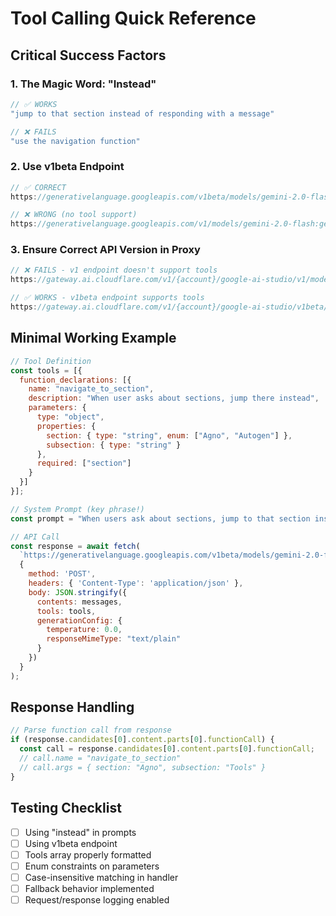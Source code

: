 # Tool Calling Quick Reference

## Critical Success Factors

### 1. The Magic Word: "Instead"
```javascript
// ✅ WORKS
"jump to that section instead of responding with a message"

// ❌ FAILS
"use the navigation function"
```

### 2. Use v1beta Endpoint
```javascript
// ✅ CORRECT
https://generativelanguage.googleapis.com/v1beta/models/gemini-2.0-flash:generateContent

// ❌ WRONG (no tool support)
https://generativelanguage.googleapis.com/v1/models/gemini-2.0-flash:generateContent
```

### 3. Ensure Correct API Version in Proxy
```javascript
// ❌ FAILS - v1 endpoint doesn't support tools
https://gateway.ai.cloudflare.com/v1/{account}/google-ai-studio/v1/models/...

// ✅ WORKS - v1beta endpoint supports tools
https://gateway.ai.cloudflare.com/v1/{account}/google-ai-studio/v1beta/models/...
```

## Minimal Working Example

```javascript
// Tool Definition
const tools = [{
  function_declarations: [{
    name: "navigate_to_section",
    description: "When user asks about sections, jump there instead",
    parameters: {
      type: "object",
      properties: {
        section: { type: "string", enum: ["Agno", "Autogen"] },
        subsection: { type: "string" }
      },
      required: ["section"]
    }
  }]
}];

// System Prompt (key phrase!)
const prompt = "When users ask about sections, jump to that section instead of describing it";

// API Call
const response = await fetch(
  `https://generativelanguage.googleapis.com/v1beta/models/gemini-2.0-flash:generateContent?key=${KEY}`,
  {
    method: 'POST',
    headers: { 'Content-Type': 'application/json' },
    body: JSON.stringify({
      contents: messages,
      tools: tools,
      generationConfig: {
        temperature: 0.0,
        responseMimeType: "text/plain"
      }
    })
  }
);
```

## Response Handling

```javascript
// Parse function call from response
if (response.candidates[0].content.parts[0].functionCall) {
  const call = response.candidates[0].content.parts[0].functionCall;
  // call.name = "navigate_to_section"
  // call.args = { section: "Agno", subsection: "Tools" }
}
```

## Testing Checklist

- [ ] Using "instead" in prompts
- [ ] Using v1beta endpoint
- [ ] Tools array properly formatted
- [ ] Enum constraints on parameters
- [ ] Case-insensitive matching in handler
- [ ] Fallback behavior implemented
- [ ] Request/response logging enabled